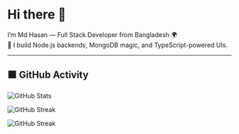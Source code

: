 # Hi there 👋

I’m Md Hasan — Full Stack Developer from Bangladesh 🌍  
🚀 I build Node.js backends, MongoDB magic, and TypeScript-powered UIs.

---

## 🟩 GitHub Activity

![GitHub Stats](https://github-readme-stats.vercel.app/api?username=md-hasan1&show_icons=true&count_private=true&theme=radical)

![GitHub Streak](https://github-readme-streak-stats.herokuapp.com/?user=md-hasan1&theme=radical)


<img src="https://streak-stats.demolab.com?user=md-hasan1&theme=radical&count_private=true" alt="GitHub Streak" />
